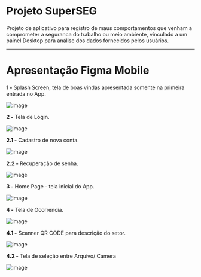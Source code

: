 # Projeto SuperSEG <h4>
 Projeto de aplicativo para registro de maus comportamentos que venham a comprometer a seguranca do trabalho ou meio ambiente, vinculado a um painel Desktop para análise dos dados fornecidos pelos usuários.
 
 ---
 
 # Apresentação Figma Mobile <h4>
 
 **1 -** Splash Screen, tela de boas vindas apresentada somente na primeira entrada no App.
 
 ![image](https://user-images.githubusercontent.com/110852189/189725242-8b1b124d-34f9-423d-ada2-8b3845547e1c.png)

 **2 -** Tela de Login.
 
 ![image](https://user-images.githubusercontent.com/110852189/189725713-563902e9-4732-40ee-b673-7ad9561e8648.png)
 
 **2.1 -** Cadastro de nova conta.
 
 ![image](https://user-images.githubusercontent.com/110852189/189726289-3eb94f23-2235-4996-bcc8-6a6e1d67528b.png)
 
 **2.2 -** Recuperação de senha.
 
 ![image](https://user-images.githubusercontent.com/110852189/189726495-dcdf22df-caa8-4284-8ff8-4be4c0b62434.png)
 
 **3 -** Home Page - tela inicial do App.
 
 ![image](https://user-images.githubusercontent.com/110852189/189726916-6ddc67c7-57cc-498b-8893-c3f89021ed7d.png)
 
 **4 -** Tela de Ocorrencia.
 
 ![image](https://user-images.githubusercontent.com/110852189/189727272-eaa89695-c562-4d3d-b9a1-cd1c43453cb5.png)
 
 **4.1 -** Scanner QR CODE para descrição do setor.
 
 ![image](https://user-images.githubusercontent.com/110852189/189727604-2f5c5713-60fb-4137-89a3-6b86754aa235.png)
 
 **4.2 -** Tela de seleção entre Arquivo/ Camera
 
 ![image](https://user-images.githubusercontent.com/110852189/189727950-d53c0a92-8977-412b-b9c9-007515e5becd.png)
 
 
